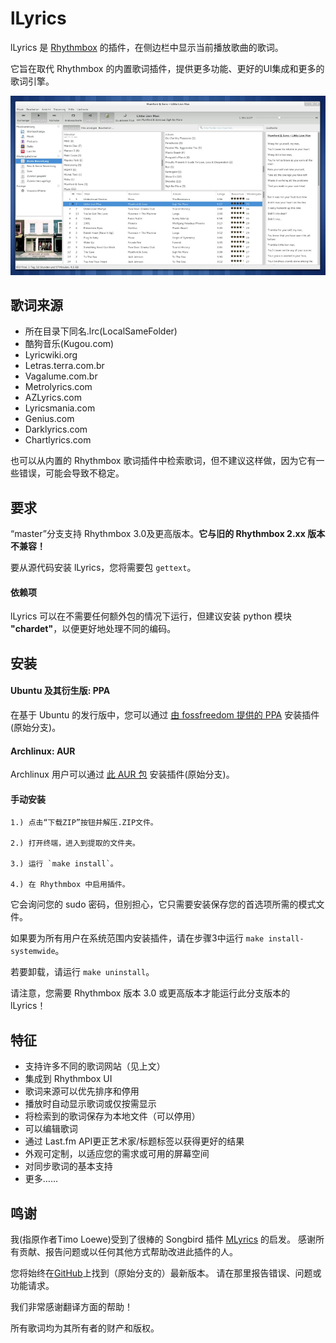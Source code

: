 lLyrics
===============

lLyrics 是 [Rhythmbox](http://projects.gnome.org/rhythmbox/) 的插件，在侧边栏中显示当前播放歌曲的歌词。

它旨在取代 Rhythmbox 的内置歌词插件，提供更多功能、更好的UI集成和更多的歌词引擎。



![Screenshot](img/screenshot-small.png)




歌词来源
---------------

  - 所在目录下同名.lrc(LocalSameFolder)
  - 酷狗音乐(Kugou.com)
  - Lyricwiki.org
  - Letras.terra.com.br
  - Vagalume.com.br
  - Metrolyrics.com
  - AZLyrics.com
  - Lyricsmania.com
  - Genius.com
  - Darklyrics.com
  - Chartlyrics.com

也可以从内置的 Rhythmbox 歌词插件中检索歌词，但不建议这样做，因为它有一些错误，可能会导致不稳定。




要求
---------------

“master”分支支持 Rhythmbox 3.0及更高版本。**它与旧的 Rhythmbox 2.xx 版本不兼容！**

要从源代码安装 lLyrics，您将需要包 `gettext`。

#### 依赖项 ####

lLyrics 可以在不需要任何额外包的情况下运行，但建议安装 python 模块 **"chardet"**，以便更好地处理不同的编码。



安装
---------------

#### Ubuntu 及其衍生版: PPA ####

在基于 Ubuntu 的发行版中，您可以通过 [由 fossfreedom 提供的 PPA](https://launchpad.net/~fossfreedom/+archive/rhythmbox-plugins) 安装插件(原始分支)。

#### Archlinux: AUR ####

Archlinux 用户可以通过 [此 AUR 包](https://aur.archlinux.org/packages/rhythmbox-llyrics/) 安装插件(原始分支)。

#### 手动安装 ####

	1.) 点击“下载ZIP”按钮并解压.ZIP文件。

	2.) 打开终端，进入到提取的文件夹。

	3.) 运行 `make install`。

	4.) 在 Rhythmbox 中启用插件。

它会询问您的 sudo 密码，但别担心，它只需要安装保存您的首选项所需的模式文件。

如果要为所有用户在系统范围内安装插件，请在步骤3中运行 `make install-systemwide`。

若要卸载，请运行 `make uninstall`。

请注意，您需要 Rhythmbox 版本 3.0 或更高版本才能运行此分支版本的 lLyrics！





特征
---------------
  - 支持许多不同的歌词网站（见上文）
  - 集成到 Rhythmbox UI
  - 歌词来源可以优先排序和停用
  - 播放时自动显示歌词或仅按需显示
  - 将检索到的歌词保存为本地文件（可以停用）
  - 可以编辑歌词
  - 通过 Last.fm API更正艺术家/标题标签以获得更好的结果
  - 外观可定制，以适应您的需求或可用的屏幕空间
  - 对同步歌词的基本支持
  - 更多……




鸣谢
---------------

我(指原作者Timo Loewe)受到了很棒的 Songbird 插件 [MLyrics](https://github.com/FreeleX/MLyrics) 的启发。
感谢所有贡献、报告问题或以任何其他方式帮助改进此插件的人。

您将始终在[GitHub](https://github.com/dmo60/lLyrics)上找到（原始分支的）最新版本。
请在那里报告错误、问题或功能请求。

我们非常感谢翻译方面的帮助！

所有歌词均为其所有者的财产和版权。


